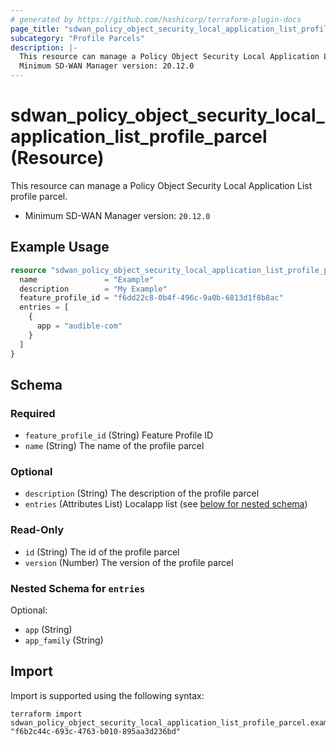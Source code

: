```yaml
---
# generated by https://github.com/hashicorp/terraform-plugin-docs
page_title: "sdwan_policy_object_security_local_application_list_profile_parcel Resource - terraform-provider-sdwan"
subcategory: "Profile Parcels"
description: |-
  This resource can manage a Policy Object Security Local Application List profile parcel.
  Minimum SD-WAN Manager version: 20.12.0
---
```


# sdwan_policy_object_security_local_application_list_profile_parcel (Resource)

This resource can manage a Policy Object Security Local Application List profile parcel.
  - Minimum SD-WAN Manager version: `20.12.0`

## Example Usage

```terraform
resource "sdwan_policy_object_security_local_application_list_profile_parcel" "example" {
  name               = "Example"
  description        = "My Example"
  feature_profile_id = "f6dd22c8-0b4f-496c-9a0b-6813d1f8b8ac"
  entries = [
    {
      app = "audible-com"
    }
  ]
}
```

<!-- schema generated by tfplugindocs -->
## Schema

### Required

- `feature_profile_id` (String) Feature Profile ID
- `name` (String) The name of the profile parcel

### Optional

- `description` (String) The description of the profile parcel
- `entries` (Attributes List) Localapp list (see [below for nested schema](#nestedatt--entries))

### Read-Only

- `id` (String) The id of the profile parcel
- `version` (Number) The version of the profile parcel

<a id="nestedatt--entries"></a>
### Nested Schema for `entries`

Optional:

- `app` (String)
- `app_family` (String)

## Import

Import is supported using the following syntax:

```shell
terraform import sdwan_policy_object_security_local_application_list_profile_parcel.example "f6b2c44c-693c-4763-b010-895aa3d236bd"
```

